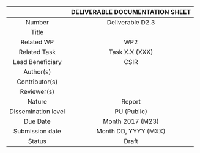 || DELIVERABLE DOCUMENTATION SHEET |
| :---: | :----: |
| Number | Deliverable D2.3 |
| Title | |
| Related WP | WP2 |
| Related Task | Task X.X (XXX)
| Lead Beneficiary | CSIR
| Author(s) | |
| Contributor(s) | |
| Reviewer(s) | |
| Nature | Report |
| Dissemination level | PU (Public) |
| Due Date | Month 2017 (M23)
| Submission date | Month DD, YYYY (MXX)
| Status | Draft |
